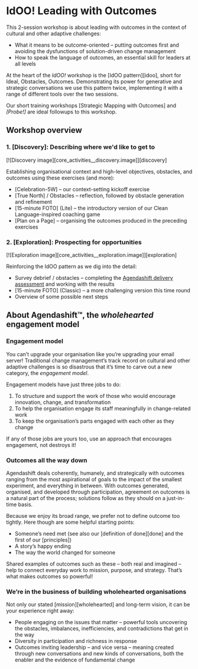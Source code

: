 # IdOO! Leading with Outcomes

This 2-session workshop is about leading with outcomes in the context of cultural and other adaptive challenges:

  * What it means to be outcome-oriented – putting outcomes first and avoiding the dysfunctions of solution-driven change management
  * How to speak the language of outcomes, an essential skill for leaders at all levels

At the heart of the *IdOO!* workshop is the [IdOO pattern][idoo], short for Ideal, Obstacles, Outcomes. Demonstrating its power for generative and strategic conversations we use this pattern twice, implementing it with a range of different tools over the two sessions.

Our short training workshops [Strategic Mapping with Outcomes] and *[Probe!]* are ideal followups to this workshop.

## Workshop overview

### 1. [Discovery]: Describing where we'd like to get to

[![Discovery image][core_activities__discovery.image]][discovery]

Establishing organisational context and high-level objectives, obstacles, and outcomes using these exercises (and more):

  * [Celebration-5W] – our context-setting kickoff exercise
  * [True North] / Obstacles – reflection, followed by obstacle generation and refinement
  * [15-minute FOTO] \(Lite) – the introductory version of our Clean Language-inspired coaching game
  * [Plan on a Page] – organising the outcomes produced in the preceding exercises

### 2. [Exploration]: Prospecting for opportunities

[![Exploration image][core_activities__exploration.image]][exploration]

Reinforcing the IdOO pattern as we dig into the detail:

  * Survey debrief / obstacles – completing the [Agendashift delivery assessment](assessments) and working with the results
  * [15-minute FOTO] \(Classic) – a more challenging version this time round
  * Overview of some possible next steps

## About Agendashift™, the *wholehearted* engagement model

### Engagement model

You can’t upgrade your organisation like you’re upgrading your email server! Traditional change management’s track record on cultural and other adaptive challenges is so disastrous that it’s time to carve out a new category, the *engagement model*.

Engagement models have just three jobs to do:

  1. To structure and support the work of those who would encourage innovation, change, and transformation
  2. To help the organisation engage its staff meaningfully in change-related work
  3. To keep the organisation’s parts engaged with each other as they change

If any of those jobs are yours too, use an approach that encourages engagement, not destroys it! 

### Outcomes all the way down

Agendashift deals coherently, humanely, and strategically with outcomes ranging from the most aspirational of goals to the impact of the smallest experiment, and everything in between. With outcomes generated, organised, and developed through participation, agreement on outcomes is a natural part of the process; solutions follow as they should on a just-in-time basis.

Because we enjoy its broad range, we prefer not to define outcome too tightly. Here though are some helpful starting points:

  * Someone’s need met (see also our [definition of done][done] and the first of our [principles])
  * A story’s happy ending
  * The way the world changed for someone

Shared examples of outcomes such as these – both real and imagined – help to connect everyday work to mission, purpose, and strategy. That’s what makes outcomes so powerful!

### We’re in the business of building wholehearted organisations

Not only our stated [mission][wholehearted] and long-term vision, it can be your experience right away:

  * People engaging on the issues that matter – powerful tools uncovering the obstacles, imbalances, inefficiencies, and contradictions that get in the way
  * Diversity in participation and richness in response
  * Outcomes inviting leadership – and vice versa – meaning created through new conversations and new kinds of conversations, both the enabler and the evidence of fundamental change
